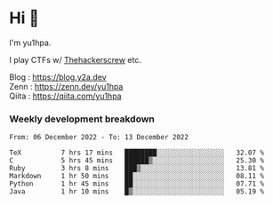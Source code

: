 # Hi 👋

I'm yu1hpa.

I play CTFs w/ [Thehackerscrew](https://www.thehackerscrew.team/) etc.

Blog : https://blog.y2a.dev  
Zenn : https://zenn.dev/yu1hpa  
Qiita : https://qiita.com/yu1hpa  

### Weekly development breakdown

<!--START_SECTION:waka-->

```text
From: 06 December 2022 - To: 13 December 2022

TeX          7 hrs 17 mins   ████████░░░░░░░░░░░░░░░░░   32.07 %
C            5 hrs 45 mins   ██████▒░░░░░░░░░░░░░░░░░░   25.30 %
Ruby         3 hrs 8 mins    ███▒░░░░░░░░░░░░░░░░░░░░░   13.81 %
Markdown     1 hr 50 mins    ██░░░░░░░░░░░░░░░░░░░░░░░   08.11 %
Python       1 hr 45 mins    ██░░░░░░░░░░░░░░░░░░░░░░░   07.71 %
Java         1 hr 10 mins    █▒░░░░░░░░░░░░░░░░░░░░░░░   05.19 %
```

<!--END_SECTION:waka-->

